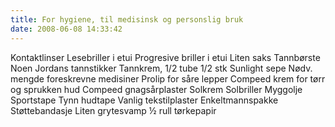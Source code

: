 ```yaml
---
title: For hygiene, til medisinsk og personslig bruk
date: 2008-06-08 14:33:42
---
```


Kontaktlinser
Lesebriller i etui
Progresive briller i etui
Liten saks
Tannbørste
Noen Jordans tannstikker
Tannkrem, 1/2 tube
1/2 stk Sunlight sepe
Nødv. mengde foreskrevne medisiner
Prolip for såre lepper
Compeed krem for tørr og sprukken hud
Compeed gnagsårplaster
Solkrem
Solbriller
Myggolje
Sportstape
Tynn hudtape
Vanlig tekstilplaster
Enkeltmannspakke
Støttebandasje
Liten grytesvamp
½ rull tørkepapir
